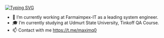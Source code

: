 [![Typing SVG](https://readme-typing-svg.herokuapp.com?lines=Hi%2C+there+I+am+maximq;VK%3A+vk.com%2Fmaximq)](https://git.io/typing-svg)
- 🏢 I’m currently working at Farmaimpex-IT as a leading system engineer.
- 🎓 I’m currently studying at Udmurt State University, Tinkoff QA Course.
- 📫 Сontact with me https://t.me/maximq0

<!--
**maximq/maximq** is a ✨ _special_ ✨ repository because its `README.md` (this file) appears on your GitHub profile.

Here are some ideas to get you started:

- 🔭 I’m currently working on ...
- 🌱 I’m currently learning ...
- 👯 I’m looking to collaborate on ...
- 🤔 I’m looking for help with ...
- 💬 Ask me about ...
- 📫 How to reach me: ...
- 😄 Pronouns: ...
- ⚡ Fun fact: ...
-->
